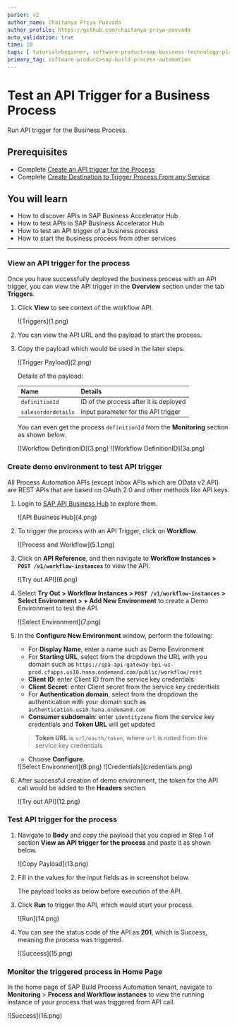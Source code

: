 ```yaml
---
parser: v2
author_name: Chaitanya Priya Puvvada
author_profile: https://github.com/chaitanya-priya-puvvada
auto_validation: true
time: 10
tags: [ tutorial>beginner, software-product>sap-business-technology-platform, tutorial>free-tier]
primary_tag: software-product>sap-build-process-automation
---
```


# Test an API Trigger for a Business Process
<!-- description --> Run API trigger for the Business Process.

## Prerequisites
 - Complete [Create an API trigger for the Process ](spa-create-process-api-trigger)
 - Complete [Create Destination to Trigger Process From any Service](spa-create-service-instance-destination)

## You will learn
- How to discover APIs in SAP Business Accelerator Hub
- How to test APIs in SAP Business Accelerator Hub
- How to test an API trigger of a business process
- How to start the business process from other services

---

### View an API trigger for the process

Once you have successfully deployed the business process with an API trigger, you can view the API trigger in the **Overview** section under the tab **Triggers**.

1. Click **View** to see context of the workflow API.

    <!-- border -->![Triggers](1.png)

2. You can view the API URL and the payload to start the process.

3. Copy the payload which would be used in the later steps.

    <!-- border -->![Trigger Payload](2.png)  

    Details of the payload:

    |  **Name**    | **Details**
    |  :------------- | :-------------
    |  `definitionId`       | ID of the process after it is deployed
    |  `salesorderdetails`       | Input parameter for the API trigger

    You can even get the process `definitionId` from the **Monitoring** section as shown below.

    <!-- border -->![Workflow DefinitionID](3.png)
  
    <!-- border -->![Workflow DefinitionID](3a.png)

### Create demo environment to test API trigger

All Process Automation APIs (except Inbox APIs which are OData v2 API) are REST APIs that are based on OAuth 2.0 and other methods like API keys.

1. Login to [SAP API Business Hub](https://api.sap.com/package/SAPProcessAutomation/all) to explore them.

    <!-- border -->![API Business Hub](4.png)

2. To trigger the process with an API Trigger, click on **Workflow**.

    <!-- border -->![Process and Workflow](5.1.png)

3. Click on **API Reference**, and then navigate to **Workflow Instances > `POST /v1/workflow-instances`** to view the API.

    <!-- border -->![Try out API](6.png)

4. Select **Try Out > Workflow Instances > `POST /v1/workflow-instances` > Select Environment > + Add New Environment** to create a Demo Environment to test the API.

    <!-- border -->![Select Environment](7.png)

5. In the **Configure New Environment** window, perform the following:
   
    - For **Display Name**, enter a name such as Demo Environment
    - For **Starting URL**, select from the dropdown the URL with you domain such as `https://spa-api-gateway-bpi-us-prod.cfapps.us10.hana.ondemand.com/public/workflow/rest`
    - **Client ID**: enter Client ID from the service key credentials
    - **Client Secret**: enter Client secret from the service key credentials
    - For **Authentication domain**, select from the dropdown the authentication with your domain such as `authentication.us10.hana.ondemand.com`
    - **Consumer subdomain**: enter `identityzone` from the service key credentials and **Token URL** will get updated
  
    > **Token URL** is  `url/oauth/token`, where `url` is noted from the service key credentials
 
    - Choose **Configure**.

    <!-- border -->![Select Environment](8.png)

    <!-- border -->![Credentials](credentials.png)

6. After successful creation of demo environment, the token for the API call would be added to the **Headers** section.

    <!-- border -->![Try out API](12.png)  


### Test API trigger for the process

1. Navigate to **Body** and copy the payload that you copied in Step 1 of section **View an API trigger for the process** and paste it as shown below.

    <!-- border -->![Copy Payload](13.png)  

2. Fill in the values for the input fields as in screenshot below. 
   
    The payload looks as below before execution of the API. 
   
3. Click **Run** to trigger the API, which would start your process.

    <!-- border -->![Run](14.png)

3.  You can see the status code of the API as **201**, which is Success, meaning the process was triggered.

    <!-- border -->![Success](15.png)


### Monitor the triggered process in Home Page

In the home page of SAP Build Process Automation tenant, navigate to **Monitoring** > **Process and Workflow instances** to view the running instance of your process that was triggered from API call.

  <!-- border -->![Success](16.png)
